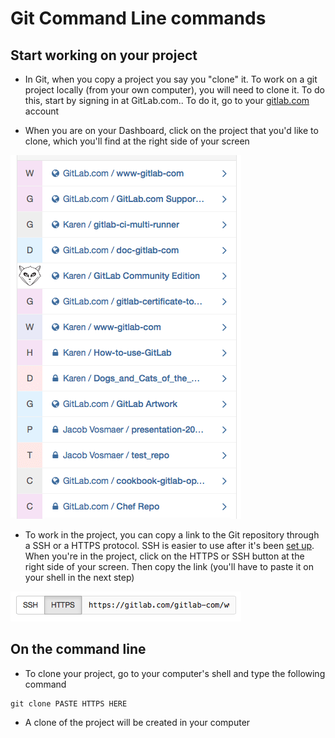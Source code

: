 # Git Command Line commands

## Start working on your project

* In Git, when you copy a project you say you "clone" it. To work on a git project locally (from your own computer), you will need to clone it. To do this, start by signing in at GitLab.com.. To do it, go to your [gitlab.com](https://gitlab.com) account

* When you are on your Dashboard, click on the project that you'd like to clone, which you'll find at the right side of your screen

![Select a project](basicsimages/select_project.png)

* To work in the project, you can copy a link to the Git repository through a SSH or a HTTPS protocol. SSH is easier to use after it's been [set up](create_your_ssh_keys.md). When you're in the project, click on the HTTPS or SSH button at the right side of your screen. Then copy the link (you'll have to paste it on your shell in the next step)

![Copy the HTTPS](basicsimages/https.png)

## On the command line

* To clone your project, go to your computer's shell and type the following command

```
git clone PASTE HTTPS HERE
```

* A clone of the project will be created in your computer
